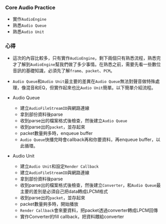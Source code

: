 ### Core Audio Practice
  * 實作`AudioEngine`
  * 熟悉`Audio Queue`
  * 熟悉`Audio Unit`

### 心得
  * 這次的內容比較多，只有實作`AudioEngine`，剩下兩個只有熟悉流程，熟悉完才了解到`AudioEngine`幫我們做了多少事情。在熟悉之前，需要先看一些數位音訊的基礎知識，必須先了解`frame`、`packet`、`PCM`。
  * `Audio Queue`和`Audio Unit`最主要的差異在`Audio Queue`無法對聲音做特殊處理，像混音和EQ，但實作起來也比`Audio Unit`簡單。以下簡單介紹流程。

  * Audio Queue
    * 建立`AudioFileStreamID`與網路連線
    * 拿到部份資料後parse
    * 收到parse出的檔案格式後檢查，然後建立`Audio Queue`
    * 收到parse出的`packet`，並存起來
    * packet數量夠多時，enqueue buffer
    * `Audio Queue`快播完時會callback再和你要資料，再enqueue buffer，以此循環。

  * Audio Unit
    * 建立`Audio Unit`和設定`Render Callback`
    * 建立`AudioFileStreamID`與網路連線
    * 拿到部份資料後parse
    * 收到parse出的檔案格式後檢查，然後建立`Converter`，和`Audio Queue`最主要的差別是必須自己把data轉成LPCM格式
    * 收到parse出的`packet`，並存起來
    * packet數量夠多時，開始播放
    * `Render Callback`會來要資料，把packet透過converter轉成LPCM回傳
    * 實作Converter的fill callback，把資料餵給converter
